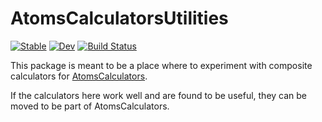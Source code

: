 # AtomsCalculatorsUtilities

[![Stable](https://img.shields.io/badge/docs-stable-blue.svg)](https://juliamolsim.github.io/AtomsCalculatorsUtilities.jl/stable/)
[![Dev](https://img.shields.io/badge/docs-dev-blue.svg)](https://juliamolsim.github.io/AtomsCalculatorsUtilities.jl/dev/)
[![Build Status](https://github.com/juliamolsim/AtomsCalculatorsUtilities.jl/actions/workflows/CI.yml/badge.svg?branch=main)](https://github.com/juliamolsim/AtomsCalculatorsUtilities.jl/actions/workflows/CI.yml?query=branch%3Amain)

This package is meant to be a place where to experiment with composite calculators for [AtomsCalculators](https://github.com/JuliaMolSim/AtomsCalculators.jl).

If the calculators here work well and are found to be useful, they can be moved to be part of AtomsCalculators.